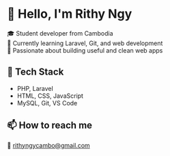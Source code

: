 # 👋 Hello, I'm Rithy Ngy

🎓 Student developer from Cambodia  
🔧 Currently learning Laravel, Git, and web development  
🚀 Passionate about building useful and clean web apps

## 🔨 Tech Stack
- PHP, Laravel
- HTML, CSS, JavaScript
- MySQL, Git, VS Code

## 📫 How to reach me
📧 rithyngycambo@gmail.com
